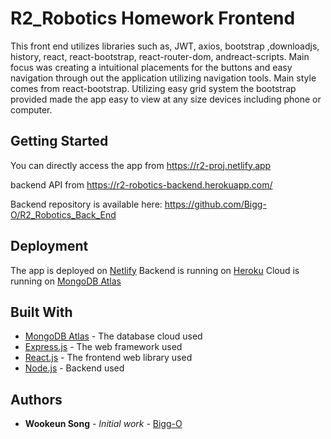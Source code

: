 # R2_Robotics Homework Frontend

This front end utilizes libraries such as, JWT, axios, bootstrap ,downloadjs, history, react, react-bootstrap, react-router-dom, andreact-scripts.
Main focus was creating a intuitional placements for the buttons and easy navigation through out the application utilizing navigation tools. Main style comes from react-bootstrap. Utilizing easy grid system the bootstrap provided made the app easy to view at any size devices including phone or computer.

## Getting Started

You can directly access the app from https://r2-proj.netlify.app

backend API from https://r2-robotics-backend.herokuapp.com/

Backend repository is available here: https://github.com/Bigg-O/R2_Robotics_Back_End

## Deployment

The app is deployed on [Netlify](https://www.netlify.com/)
Backend is running on [Heroku](https://www.heroku.com/)
Cloud is running on [MongoDB Atlas](https://www.mongodb.com/)

## Built With

- [MongoDB Atlas](https://www.mongodb.com/) - The database cloud used
- [Express.js](https://expressjs.com/) - The web framework used
- [React.js](https://reactjs.org/) - The frontend web library used
- [Node.js](https://nodejs.org/en/) - Backend used

## Authors

- **Wookeun Song** - _Initial work_ - [Bigg-O](https://github.com/Bigg-O)
